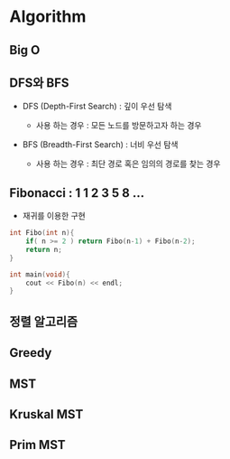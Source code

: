 Algorithm
=============

Big O
-----

DFS와 BFS
-----
* DFS (Depth-First Search) : 깊이 우선 탐색
    * 사용 하는 경우 : 모든 노드를 방문하고자 하는 경우

* BFS (Breadth-First Search) : 너비 우선 탐색
    * 사용 하는 경우 : 최단 경로 혹은 임의의 경로를 찾는 경우


Fibonacci : 1 1 2 3 5 8 ...
-----
* 재귀를 이용한 구현
```cpp
int Fibo(int n){
    if( n >= 2 ) return Fibo(n-1) + Fibo(n-2);
    return n;
}

int main(void){
    cout << Fibo(n) << endl;
}
```

정렬 알고리즘
-----

Greedy
-----

MST
-----

Kruskal MST
-----

Prim MST
-----
